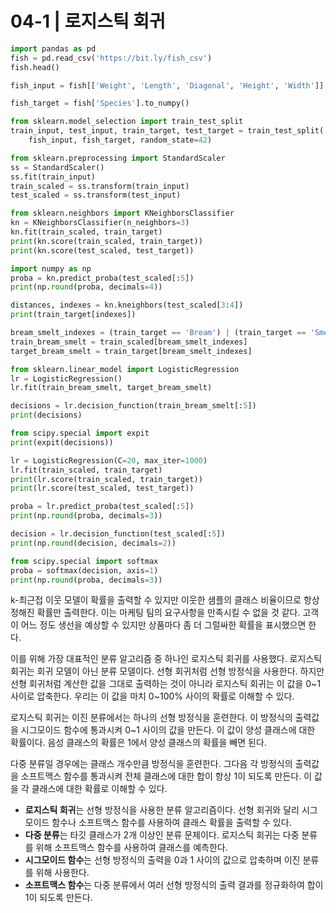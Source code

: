 # 04-1 | 로지스틱 회귀

```python
import pandas as pd
fish = pd.read_csv('https://bit.ly/fish_csv')
fish.head()

fish_input = fish[['Weight', 'Length', 'Diagonal', 'Height', 'Width']].to_numpy()

fish_target = fish['Species'].to_numpy()

from sklearn.model_selection import train_test_split
train_input, test_input, train_target, test_target = train_test_split(
    fish_input, fish_target, random_state=42)

from sklearn.preprocessing import StandardScaler
ss = StandardScaler()
ss.fit(train_input)
train_scaled = ss.transform(train_input)
test_scaled = ss.transform(test_input)

from sklearn.neighbors import KNeighborsClassifier
kn = KNeighborsClassifier(n_neighbors=3)
kn.fit(train_scaled, train_target)
print(kn.score(train_scaled, train_target))
print(kn.score(test_scaled, test_target))

import numpy as np
proba = kn.predict_proba(test_scaled[:5])
print(np.round(proba, decimals=4))

distances, indexes = kn.kneighbors(test_scaled[3:4])
print(train_target[indexes])

bream_smelt_indexes = (train_target == 'Bream') | (train_target == 'Smelt')
train_bream_smelt = train_scaled[bream_smelt_indexes]
target_bream_smelt = train_target[bream_smelt_indexes]

from sklearn.linear_model import LogisticRegression
lr = LogisticRegression()
lr.fit(train_bream_smelt, target_bream_smelt)

decisions = lr.decision_function(train_bream_smelt[:5])
print(decisions)

from scipy.special import expit
print(expit(decisions))

lr = LogisticRegression(C=20, max_iter=1000)
lr.fit(train_scaled, train_target)
print(lr.score(train_scaled, train_target))
print(lr.score(test_scaled, test_target))

proba = lr.predict_proba(test_scaled[:5])
print(np.round(proba, decimals=3))

decision = lr.decision_function(test_scaled[:5])
print(np.round(decision, decimals=2))

from scipy.special import softmax
proba = softmax(decision, axis=1)
print(np.round(proba, decimals=3))
```

k-최근접 이웃 모델이 확률을 출력할 수 있지만 이웃한 샘플의 클래스 비율이므로 항상 정해진 확률만 출력한다. 이는 마케팅 팀의 요구사항을 만족시킬 수 없을 것 같다. 고객이 어느 정도 생선을 예상할 수 있지만 상품마다 좀 더 그럴싸한 확률을 표시했으면 한다.

이를 위해 가장 대표적인 분류 알고리즘 중 하나인 로지스틱 회귀를 사용했다. 로지스틱 회귀는 회귀 모델이 아닌 분류 모델이다. 선형 회귀처럼 선형 방정식을 사용한다. 하지만 선형 회귀처럼 계산한 값을 그대로 출력하는 것이 아니라 로지스틱 회귀는 이 값을 0~1 사이로 압축한다. 우리는 이 값을 마치 0~100% 사이의 확률로 이해할 수 있다.

로지스틱 회귀는 이진 분류에서는 하나의 선형 방정식을 훈련한다. 이 방정식의 출력값을 시그모이드 함수에 통과시켜 0~1 사이의 값을 만든다. 이 값이 양성 클래스에 대한 확률이다. 음성 클래스의 확률은 1에서 양성 클래스의 확률을 빼면 된다.

다중 분류일 경우에는 클래스 개수만큼 방정식을 훈련한다. 그다음 각 방정식의 출력값을 소프트맥스 함수를 통과시켜 전체 클래스에 대한 합이 항상 1이 되도록 만든다. 이 값을 각 클래스에 대한 확률로 이해할 수 있다.

- **로지스틱 회귀**는 선형 방정식을 사용한 분류 알고리즘이다. 선형 회귀와 달리 시그모이드 함수나 소프트맥스 함수를 사용하여 클래스 확률을 출력할 수 있다.
- **다중 분류**는 타깃 클래스가 2개 이상인 분류 문제이다. 로지스틱 회귀는 다중 분류를 위해 소프트맥스 함수를 사용하여 클래스를 예측한다.
- **시그모이드 함수**는 선형 방정식의 출력을 0과 1 사이의 값으로 압축하며 이진 분류를 위해 사용한다.
- **소프트맥스 함수**는 다중 분류에서 여러 선형 방정식의 출력 결과를 정규화하여 합이 1이 되도록 만든다.